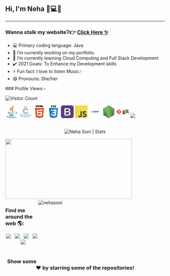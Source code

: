 ## Hi, I'm Neha 👩💻👋
<hr>
<h3>Wanna stalk my website❔👉 <a href="https://nehasoni05.github.io/Neha-Portfolio/index.html">Click Here ✨ </a></h3>
<ul list-style-type="none">
  <li>💻 Primary coding language: Java </li>
  <li>🔭 I’m currently working on my portfolio.</li>
  <li>🌱 I’m currently learning Cloud Computing and Full Stack Development</li>
  <li>✔️ 2021 Goals: To Enhance my Development skills
  <li>⚡ Fun fact: I love to listen Music🎶
  <li>😄 Pronouns: She/her</li>
  </ul>
  ### Profile Views:-
<br>

 ![Visitor Count](https://profile-counter.glitch.me/{nehasoni05}/count.svg)
  <br>
 
 <code><img height="40" src="https://raw.githubusercontent.com/github/explore/80688e429a7d4ef2fca1e82350fe8e3517d3494d/topics/java/java.png"></code>
  <code><img height="40" src="https://raw.githubusercontent.com/github/explore/80688e429a7d4ef2fca1e82350fe8e3517d3494d/topics/c/c.png"></code>
    <code><img height="40" src="https://raw.githubusercontent.com/github/explore/80688e429a7d4ef2fca1e82350fe8e3517d3494d/topics/html/html.png"></code>
    <code><img height="40" src="https://raw.githubusercontent.com/github/explore/80688e429a7d4ef2fca1e82350fe8e3517d3494d/topics/css/css.png"></code>
    <code><img height="40" src="https://raw.githubusercontent.com/github/explore/80688e429a7d4ef2fca1e82350fe8e3517d3494d/topics/bootstrap/bootstrap.png"></code>
    <code><img height="40" src="https://raw.githubusercontent.com/github/explore/80688e429a7d4ef2fca1e82350fe8e3517d3494d/topics/javascript/javascript.png"></code>
    <code><img height="40" src="https://raw.githubusercontent.com/github/explore/80688e429a7d4ef2fca1e82350fe8e3517d3494d/topics/jquery/jquery.png"></code>
    <code><img height="40" src="https://raw.githubusercontent.com/github/explore/80688e429a7d4ef2fca1e82350fe8e3517d3494d/topics/nodejs/nodejs.png"></code>
    <code><img height="40" src="https://raw.githubusercontent.com/github/explore/80688e429a7d4ef2fca1e82350fe8e3517d3494d/topics/git/git.png"></code>
    <code><img height="40" src="https://cdn.worldvectorlogo.com/logos/oracle-2.svg"></code>
    <br><br>
    
 

<p align="center"> <img src="https://github-readme-stats.vercel.app/api?username=nehasoni05&show_icons=true&theme=gotham" alt="Neha Soni | Stats" />

 
 <div><img src = "https://github-readme-stats.vercel.app/api/top-langs/?username=nehasoni05&langs_count=10&layout=compact&title_color=63cda9" width="400px" height="190px" />
   <img align="right" src="https://github-readme-streak-stats.herokuapp.com/?user=nehasoni05&" alt="nehasoni"  width="400px" height="190px" />
  </div>
  
<h3> Find me around the web 🌎:</h3>
<center>
<a href="https://www.linkedin.com/in/neha-soni-70a6231b1/" target="_blank"><img height="30" src="https://img.shields.io/badge/linkedin-blue.svg?&style=for-the-badge&logo=linkedin&logoColor=white" /></a> &nbsp;
<a href="mailto:nehasoni0523@gmail.com" style="text-decoration:none"><img height="30" src = "https://img.shields.io/badge/gmail-c14438?&style=for-the-badge&logo=gmail&logoColor=white"></a> &nbsp;
<a href="https://www.facebook.com/profile.php?id=100027831901701" target="_blank"><img height="30" src = "https://img.shields.io/badge/Facebook-036be4.svg?&style=for-the-badge&logo=facebook&logoColor=white"></a> &nbsp;
<a href="https://twitter.com/nehasoni__" target="_blank"><img height="30" src = "https://img.shields.io/badge/twitter-%231DA1F2.svg?&style=for-the-badge&logo=twitter&logoColor=white"></a> &nbsp;
<a href="https://nehasoni.hashnode.dev/" target="_blank"> <img height="30" src="https://img.shields.io/badge/Hashnode-%230077B5.svg?&style=for-the-badge&logo=Hashnode&logoColor=white"></a>

  </center>

<br>
<h3 align="center">Show some ❤️ by starring some of the repositories!</h3>

